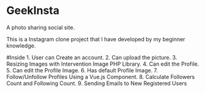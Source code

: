 # GeekInsta
A photo sharing social site. 

This is a Instagram clone project that I have developed by my beginner knowledge.

#Inside
    1. User can Create an account.
    2. Can upload the picture.
    3. Resizing Images with Intervention Image PHP Library.
    4. Can edit the Profile.
    5. Can edit the Profile Image.
    6. Has default Profile Image.
    7. Follow/Unfollow Profiles Using a Vue.js Component.
    8. Calculate Followers Count and Following Count.
    9. Sending Emails to New Registered Users
    
